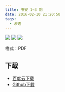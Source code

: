 ```yaml
---
title: 书安 1~3 期
date: 2016-02-10 21:20:50
tags:
  - 渗透
---
```


![](http://ww3.sinaimg.cn/large/841aea59jw1f0uk2g43gbj20c80gojt7.jpg) ![](http://ww2.sinaimg.cn/large/841aea59jw1f0uk2itcpkj20c80goju4.jpg) ![](http://ww2.sinaimg.cn/large/841aea59jw1f0uk2n3dgkj20c80goju8.jpg)

格式：PDF

## 下载 ##

+ [百度云下载](http://pan.baidu.com/share/link?uk=3826867547&shareid=2146721506)
+ [Github下载](https://github.com/it-ebooks/ebooks/raw/master/%E4%B9%A6%E5%AE%89%201~3%20%E6%9C%9F.7z)
